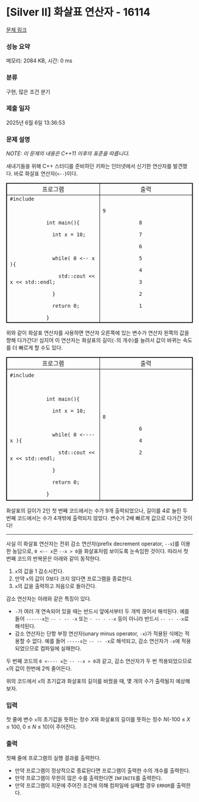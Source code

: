 # [Silver II] 화살표 연산자 - 16114 

[문제 링크](https://www.acmicpc.net/problem/16114) 

### 성능 요약

메모리: 2084 KB, 시간: 0 ms

### 분류

구현, 많은 조건 분기

### 제출 일자

2025년 6월 6일 13:36:53

### 문제 설명

<p><em>NOTE: 이 문제의 내용은 C++11 이후의 표준을 따릅니다.</em></p>

<p>새내기들을 위해 C++ 스터디를 준비하던 키파는 인터넷에서 신기한 연산자를 발견했다. 바로 화살표 연산자(<code><--</code>)이다.</p>

<table border="1" bordercolor="black" cellpadding="0" cellspacing="0" class="table table-bordered">
	<thead>
		<tr>
			<td style="text-align:center; width:40%;">프로그램</td>
			<td style="text-align:center; width:40%;">출력</td>
		</tr>
	</thead>
	<tbody>
		<tr>
			<td style="padding-left: 8px;"><code style="padding: 0px;">#include <iostream><br>
			<br>
			int main(){<br>
			  int x = 10;<br>
			<br>
			  while( 0 <-- x ){<br>
			    std::cout << x << std::endl;<br>
			  }<br>
			  return 0;<br>
			}</code></td>
			<td style="padding-left: 8px; vertical-align: middle;"><code style="padding: 0px;">9<br>
			8<br>
			7<br>
			6<br>
			5<br>
			4<br>
			3<br>
			2<br>
			1</code></td>
		</tr>
	</tbody>
</table>

<p>위와 같이 화살표 연산자를 사용하면 연산자 오른쪽에 있는 변수가 연산자 왼쪽의 값을 향해 다가간다! 심지어 이 연산자는 화살표의 길이(<code>-</code>의 개수)를 늘려서 값이 바뀌는 속도를 더 빠르게 할 수도 있다.</p>

<table border="1" bordercolor="black" cellpadding="0" cellspacing="0" class="table table-bordered">
	<thead>
		<tr>
			<td style="text-align:center; width:40%;">프로그램</td>
			<td style="text-align:center; width:40%;">출력</td>
		</tr>
	</thead>
	<tbody>
		<tr>
			<td style="padding: 8px;"><code style="padding: 0px;">#include <iostream><br>
			<br>
			int main(){<br>
			  int x = 10;<br>
			<br>
			  while( 0 <---- x ){<br>
			    std::cout << x << std::endl;<br>
			  }<br>
			  return 0;<br>
			}</code></td>
			<td style="padding: 8px; vertical-align: middle;"><code style="padding: 0px;">8<br>
			6<br>
			4<br>
			2</code></td>
		</tr>
	</tbody>
</table>

<p>화살표의 길이가 2인 첫 번째 코드에서는 수가 9개 출력되었으나, 길이를 4로 늘린 두 번째 코드에서는 수가 4개밖에 출력되지 않았다. 변수가 2배 빠르게 값으로 다가간 것이다!</p>

<hr>
<p>사실 이 화살표 연산자는 전위 감소 연산자(prefix decrement operator, <code>--x</code>)를 이용한 농담으로, <code>0 <-- x</code>은 <code>--x > 0</code>을 화살표처럼 보이도록 눈속임한 것이다. 따라서 첫 번째 코드의 반복문은 아래와 같이 동작한다.</p>

<ol>
	<li><code>x</code>의 값을 1 감소시킨다.</li>
	<li>만약 <code>x</code>의 값이 0보다 크지 않다면 프로그램을 종료한다.</li>
	<li><code>x</code>의 값을 출력하고 처음으로 돌아간다.</li>
</ol>

<p>감소 연산자는 아래와 같은 특징이 있다.</p>

<ul>
	<li><code>-</code>가 여러 개 연속되어 있을 때는 반드시 앞에서부터 두 개씩 끊어서 해석된다. 예를 들어 <code>------x</code>는 <code>-- - -- -x</code> 또는 <code>- -- - --x</code> 등이 아니라 반드시 <code>-- -- --x</code>로 해석된다.</li>
	<li>감소 연산자는 단항 부정 연산자(unary minus operator, <code>-x</code>)가 적용된 식에는 적용할 수 없다. 예를 들어 <code>-----x</code>는 <code>-- -- -x</code>로 해석되고, 감소 연산자가 <code>-x</code>에 적용되었으므로 컴파일에 실패한다.</li>
</ul>

<p>두 번째 코드의 <code>0 <---- x</code>는 <code>-- --x > 0</code>과 같고, 감소 연산자가 두 번 적용되었으므로 <code>x</code>의 값이 한번에 2씩 줄어든다.</p>

<p>위의 코드에서 <code>x</code>의 초기값과 화살표의 길이를 바꿨을 때, 몇 개의 수가 출력될지 예상해 보자.</p>

### 입력 

 <p>첫 줄에 변수 <code>x</code>의 초기값을 뜻하는 정수 <em>X</em>와 화살표의 길이를 뜻하는 정수 <em>N</em>(-100 ≤ <em>X</em> ≤ 100, 0 ≤ <em>N</em> ≤ 10)이 주어진다.</p>

### 출력 

 <p>첫째 줄에 프로그램의 실행 결과를 출력한다.</p>

<ul>
	<li>만약 프로그램이 정상적으로 종료된다면 프로그램이 출력한 수의 개수를 출력한다.</li>
	<li>만약 프로그램이 무한히 많은 수를 출력한다면 <code>INFINITE</code>를 출력한다.</li>
	<li>만약 프로그램이 지문에 주어진 조건에 의해 컴파일에 실패할 경우 <code>ERROR</code>를 출력한다. </li>
</ul>

